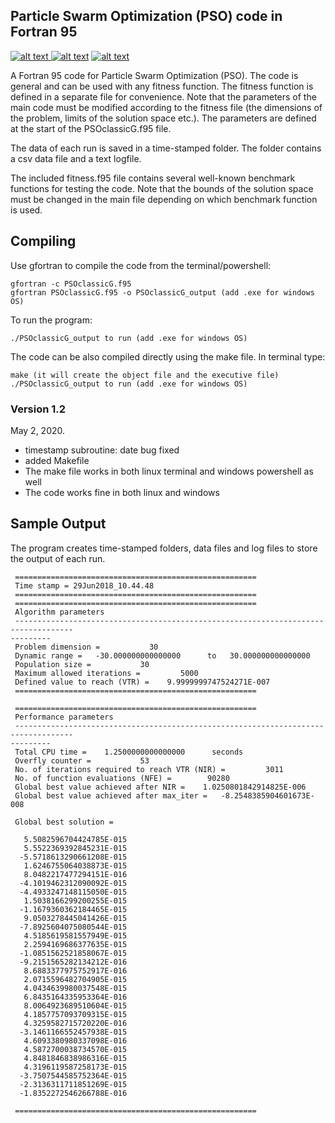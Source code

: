 ## Particle Swarm Optimization (PSO) code in Fortran 95
<p float="left">
<a href = "https://github.com/zaman13/Particle-Swarm-Optimization-Fortran-95/tree/master/Fortran%20codes"> <img src="https://img.shields.io/badge/Language-Fortran-blue" alt="alt text"> </a>
<a href = "https://github.com/zaman13/Particle-Swarm-Optimization-Fortran-95/blob/master/LICENSE"> <img src="https://img.shields.io/badge/license-MIT-green" alt="alt text"></a>
<a href = "https://github.com/zaman13/Particle-Swarm-Optimization-Fortran-95/tree/master/Fortran%20codes"> <img src="https://img.shields.io/badge/version-1.2-red" alt="alt text"> </a>
</p>


A Fortran 95 code for Particle Swarm Optimization (PSO). The code is general and can be used with any fitness function. The fitness function is defined in a separate file for convenience. Note that the parameters of the main code must be modified according to the fitness file (the dimensions of the problem, limits of the solution space etc.). The parameters are defined at the start of the PSOclassicG.f95 file.


The data of each run is saved in a time-stamped folder. The folder contains a csv data file and a text logfile.

The included fitness.f95 file contains several well-known benchmark functions for testing the code. Note that the bounds of the solution space must be changed in the main file depending on which benchmark function is used.


## Compiling 
Use gfortran to compile the code from the terminal/powershell:

```
gfortran -c PSOclassicG.f95
gfortran PSOclassicG.f95 -o PSOclassicG_output (add .exe for windows OS)
```
To run the program:
```
./PSOclassicG_output to run (add .exe for windows OS)
```

The code can be also compiled directly using the make file. In terminal type:
```
make (it will create the object file and the executive file)
./PSOclassicG_output to run (add .exe for windows OS)
```


### Version 1.2
May 2, 2020.  
   - timestamp subroutine: date bug fixed
   - added Makefile
   - The make file works in both linux terminal and windows powershell as well
   - The code works fine in both linux and windows



## Sample Output

The program creates time-stamped folders, data files and log files to store the output of each run. 

```
 ======================================================
 Time stamp = 29Jun2018_10.44.48
 ======================================================
 ======================================================
 Algorithm parameters
 -----------------------------------------------------------------------------------                                                             ---------
 Problem dimension =           30
 Dynamic range =   -30.000000000000000      to   30.000000000000000
 Population size =           30
 Maximum allowed iterations =         5000
 Defined value to reach (VTR) =    9.9999999747524271E-007
 ======================================================

 ======================================================
 Performance parameters
 -----------------------------------------------------------------------------------                                                             ---------
 Total CPU time =    1.2500000000000000      seconds
 Overfly counter =           53
 No. of iterations required to reach VTR (NIR) =         3011
 No. of function evaluations (NFE) =        90280
 Global best value achieved after NIR =    1.0250801842914825E-006
 Global best value achieved after max_iter =   -8.2548385904601673E-008

 Global best solution =

   5.5082596704424785E-015
   5.5522369392845231E-015
  -5.5718613290661208E-015
   1.6246755064038873E-015
   8.0482217477294151E-016
  -4.1019462312090092E-015
  -4.4933247148115050E-015
   1.5038166299200255E-015
  -1.1679360362184465E-015
   9.0503278445041426E-015
  -7.8925604075080544E-015
   4.5185619581557949E-015
   2.2594169686377635E-015
  -1.0851562521858067E-015
  -9.2151565282134212E-016
   8.6883377975752917E-016
   2.0715596482704905E-015
   4.0434639980037548E-015
   6.8435164335953364E-016
   8.0064923689510604E-015
   4.1857757093709315E-015
   4.3259582715720220E-016
  -3.1461166552457938E-015
   4.6093380980337098E-016
   4.5872700038734570E-015
   4.8481846838986316E-015
   4.3196119587258173E-015
  -3.7507544585752364E-015
  -2.3136311711851269E-015
  -1.8352272546266788E-016

 ======================================================

```
